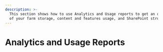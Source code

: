 ```yaml
---
description: >-
  This section shows how to use Analytics and Usage reports to get an overview
  of your farm storage, content and features usage, and SharePoint structure.
---
```


# Analytics and Usage Reports

